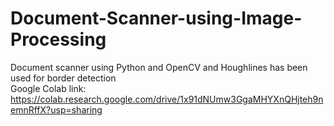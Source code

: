 # Document-Scanner-using-Image-Processing
Document scanner using Python and OpenCV and Houghlines has been used for border detection  
Google Colab link: https://colab.research.google.com/drive/1x91dNUmw3GgaMHYXnQHjteh9nemnRffX?usp=sharing
